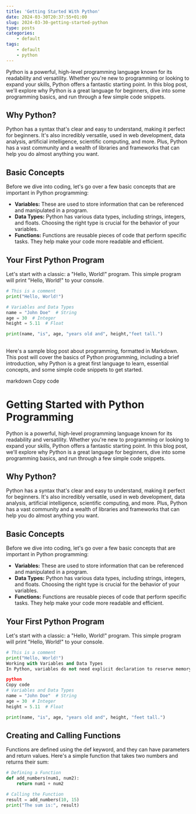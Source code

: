 ```yaml
---
title: 'Getting Started With Python'
date: 2024-03-30T20:37:55+01:00
slug: 2024-03-30-getting-started-python
type: posts
categories:
    - default
tags:
    - default
    - python
---
```


Python is a powerful, high-level programming language known for its readability
and versatility. Whether you're new to programming or looking to expand your
skills, Python offers a fantastic starting point. In this blog post, we'll
explore why Python is a great language for beginners, dive into some programming
basics, and run through a few simple code snippets.

## Why Python?

Python has a syntax that's clear and easy to understand, making it perfect for
beginners. It's also incredibly versatile, used in web development, data
analysis, artificial intelligence, scientific computing, and more. Plus, Python
has a vast community and a wealth of libraries and frameworks that can help you
do almost anything you want.

## Basic Concepts

Before we dive into coding, let's go over a few basic concepts that are
important in Python programming:

-   **Variables:** These are used to store information that can be referenced
    and manipulated in a program.
-   **Data Types:** Python has various data types, including strings, integers,
    and floats. Choosing the right type is crucial for the behavior of your
    variables.
-   **Functions:** Functions are reusable pieces of code that perform specific
    tasks. They help make your code more readable and efficient.

## Your First Python Program

Let's start with a classic: a "Hello, World!" program. This simple program will
print "Hello, World!" to your console.

```python
# This is a comment
print("Hello, World!")

# Variables and Data Types
name = "John Doe"  # String
age = 30  # Integer
height = 5.11  # Float

print(name, "is", age, "years old and", height,"feet tall.")
```

##

Here's a sample blog post about programming, formatted in Markdown. This post
will cover the basics of Python programming, including a brief introduction, why
Python is a great first language to learn, essential concepts, and some simple
code snippets to get started.

markdown Copy code

# Getting Started with Python Programming

Python is a powerful, high-level programming language known for its readability
and versatility. Whether you're new to programming or looking to expand your
skills, Python offers a fantastic starting point. In this blog post, we'll
explore why Python is a great language for beginners, dive into some programming
basics, and run through a few simple code snippets.

## Why Python?

Python has a syntax that's clear and easy to understand, making it perfect for
beginners. It's also incredibly versatile, used in web development, data
analysis, artificial intelligence, scientific computing, and more. Plus, Python
has a vast community and a wealth of libraries and frameworks that can help you
do almost anything you want.

## Basic Concepts

Before we dive into coding, let's go over a few basic concepts that are
important in Python programming:

-   **Variables:** These are used to store information that can be referenced
    and manipulated in a program.
-   **Data Types:** Python has various data types, including strings, integers,
    and floats. Choosing the right type is crucial for the behavior of your
    variables.
-   **Functions:** Functions are reusable pieces of code that perform specific
    tasks. They help make your code more readable and efficient.

## Your First Python Program

Let's start with a classic: a "Hello, World!" program. This simple program will
print "Hello, World!" to your console.

```python
# This is a comment
print("Hello, World!")
Working with Variables and Data Types
In Python, variables do not need explicit declaration to reserve memory space. The declaration happens automatically when you assign a value to a variable. Here's how you can work with variables and different data types:

python
Copy code
# Variables and Data Types
name = "John Doe"  # String
age = 30  # Integer
height = 5.11  # Float

print(name, "is", age, "years old and", height, "feet tall.")
```

## Creating and Calling Functions

Functions are defined using the def keyword, and they can have parameters and
return values. Here's a simple function that takes two numbers and returns their
sum:

```python
# Defining a Function
def add_numbers(num1, num2):
    return num1 + num2

# Calling the Function
result = add_numbers(10, 15)
print("The sum is:", result)
```

